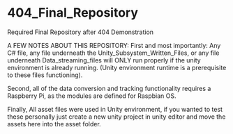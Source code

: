 # 404_Final_Repository
Required Final Repository after 404 Demonstration



A FEW NOTES ABOUT THIS REPOSITORY:
First and most importantly: Any C# file, any file underneath the Unity_Subsystem_Written_Files, or any file underneath Data_streaming_files will ONLY run properly if the unity environment is already running. (Unity environment runtime is a prerequisite to these files functioning).

Second, all of the data conversion and tracking functionality requires a Raspberry Pi, as the modules are defined for Raspbian OS.

Finally, All asset files were used in Unity environment, if you wanted to test these personally just create a new unity project in unity editor and move the assets here into the asset folder.
